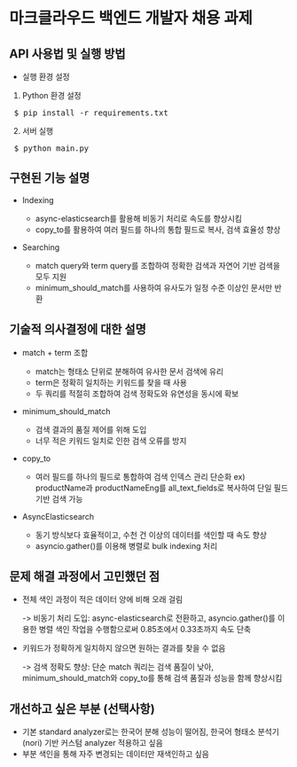 # 마크클라우드 백엔드 개발자 채용 과제

## API 사용법 및 실행 방법
  - 실행 환경 설정
  1. Python 환경 설정

  <pre> $ pip install -r requirements.txt  </pre>

  2. 서버 실행

  <pre> $ python main.py  </pre>

## 구현된 기능 설명
  - Indexing
    - async-elasticsearch를 활용해 비동기 처리로 속도를 향상시킴
    - copy_to를 활용하여 여러 필드를 하나의 통합 필드로 복사, 검색 효율성 향상
      
  - Searching
    - match query와 term query를 조합하여 정확한 검색과 자연어 기반 검색을 모두 지원
    - minimum_should_match를 사용하여 유사도가 일정 수준 이상인 문서만 반환
      
## 기술적 의사결정에 대한 설명
  - match + term 조합
    - match는 형태소 단위로 분해하여 유사한 문서 검색에 유리
    - term은 정확히 일치하는 키워드를 찾을 때 사용
    - 두 쿼리를 적절히 조합하여 검색 정확도와 유연성을 동시에 확보
  
  - minimum_should_match
    - 검색 결과의 품질 제어를 위해 도입
    - 너무 적은 키워드 일치로 인한 검색 오류를 방지
  
  - copy_to
    - 여러 필드를 하나의 필드로 통합하여 검색 인덱스 관리 단순화
      ex) productName과 productNameEng를 all_text_fields로 복사하여 단일 필드 기반 검색 가능
  
  - AsyncElasticsearch
    - 동기 방식보다 효율적이고, 수천 건 이상의 데이터를 색인할 때 속도 향상
    - asyncio.gather()를 이용해 병렬로 bulk indexing 처리

## 문제 해결 과정에서 고민했던 점
  - 전체 색인 과정이 적은 데이터 양에 비해 오래 걸림
    
    -> 비동기 처리 도입: async-elasticsearch로 전환하고, asyncio.gather()를 이용한 병렬 색인 작업을 수행함으로써 0.85초에서  0.33초까지 속도 단축
  - 키워드가 정확하게 일치하지 않으면 원하는 결과를 찾을 수 없음
    
    -> 검색 정확도 향상: 단순 match 쿼리는 검색 품질이 낮아, minimum_should_match와 copy_to를 통해 검색 품질과 성능을 함께 향상시킴

## 개선하고 싶은 부분 (선택사항)
  - 기본 standard analyzer로는 한국어 분해 성능이 떨어짐, 한국어 형태소 분석기(nori) 기반 커스텀 analyzer 적용하고 싶음
  - 부분 색인을 통해 자주 변경되는 데이터만 재색인하고 싶음
